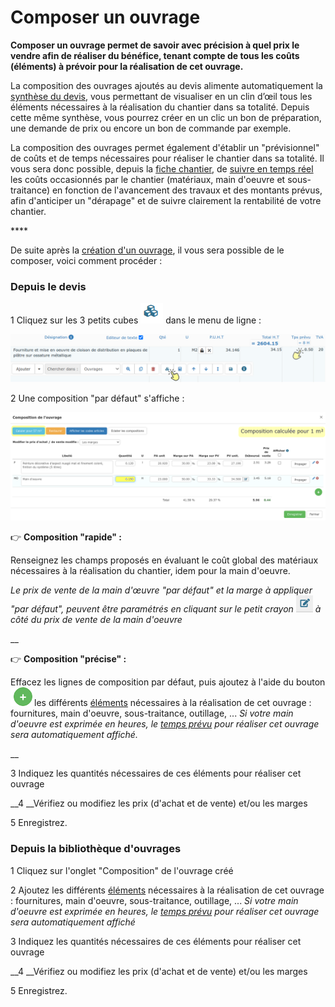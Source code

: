 # Composer un ouvrage

**Composer un ouvrage permet de savoir avec précision à quel prix le vendre afin de réaliser du bénéfice, tenant compte de tous les coûts \(éléments\) à prévoir pour la réalisation de cet ouvrage.**

La composition des ouvrages ajoutés au devis alimente automatiquement la [synthèse du devis](../../les-devis/synthese-du-devis.md), vous permettant de visualiser en un clin d’œil tous les éléments nécessaires à la réalisation du chantier dans sa totalité. Depuis cette même synthèse, vous pourrez créer en un clic un bon de préparation, une demande de prix ou encore un bon de commande par exemple.

La composition des ouvrages permet également d'établir un "prévisionnel" de coûts et de temps nécessaires pour réaliser le chantier dans sa totalité. Il vous sera donc possible, depuis la [fiche chantier](../../les-chantiers-1/la-fiche-chantier-en-detail.md#onglet-travaux), de [suivre en temps réel](../../les-chantiers-1/pilotage-temps-reel.md) les coûts occasionnés par le chantier \(matériaux, main d'oeuvre et sous-traitance\) en fonction de l'avancement des travaux et des montants prévus, afin d'anticiper un "dérapage" et de suivre clairement la rentabilité de votre chantier.

\*\*\*\*

De suite après la [création d'un ouvrage](./#creer-un-ouvrage-dans-votre-bibliotheque), il vous sera possible de le composer, voici comment procéder :



### **Depuis le devis**

1 Cliquez sur les 3 petits cubes  ![](../../../.gitbook/assets/screenshot-117-.png) dans le menu de ligne :

![](../../../.gitbook/assets/screenshot-118-.png)

2 Une composition "par défaut" s'affiche :

![](../../../.gitbook/assets/screenshot-121c-.png)

👉 **Composition "rapide" :**

Renseignez les champs proposés en évaluant le coût global des matériaux nécessaires à la réalisation du chantier, idem pour la main d'oeuvre.

_Le prix de vente de la main d'œuvre "par défaut" et la marge à appliquer "par défaut", peuvent être paramétrés en cliquant sur le petit crayon_ ![](../../../.gitbook/assets/screenshot-122a-.png) _à côté du prix de vente de la main d'oeuvre_

\_\_

👉 **Composition "précise" :**

Effacez les lignes de composition par défaut, puis ajoutez à l'aide du bouton![](../../../.gitbook/assets/screenshot-2021-08-19t161919.604.png)les différents [éléments](../la-bibliotheque-delements.md) nécessaires à la réalisation de cet ouvrage : fournitures, main d'oeuvre, sous-traitance, outillage, ... _Si votre main d'oeuvre est exprimée en heures, le_ [_temps prévu_](../../les-devis/prevoir-le-temps-passe.md) _pour réaliser cet ouvrage sera automatiquement affiché._

\_\_

3 Indiquez les quantités nécessaires de ces éléments pour réaliser cet ouvrage

\_\_4 __Vérifiez ou modifiez les prix \(d'achat et de vente\) et/ou les marges

5 Enregistrez.



### Depuis la bibliothèque d'ouvrages

1 Cliquez sur l'onglet "Composition" de l'ouvrage créé

2 Ajoutez les différents [éléments](../la-bibliotheque-delements.md) nécessaires à la réalisation de cet ouvrage : fournitures, main d'oeuvre, sous-traitance, outillage, ... _Si votre main d'oeuvre est exprimée en heures, le_ [_temps prévu_](../../les-devis/prevoir-le-temps-passe.md) _pour réaliser cet ouvrage sera automatiquement affiché_

3 Indiquez les quantités nécessaires de ces éléments pour réaliser cet ouvrage

\_\_4 __Vérifiez ou modifiez les prix \(d'achat et de vente\) et/ou les marges

5 Enregistrez.

